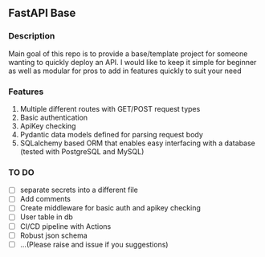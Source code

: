 ## FastAPI Base

### Description
Main goal of this repo is to provide a base/template project for someone wanting to quickly deploy an API. 
I would like to keep it simple for beginner as well as modular for pros to add in features quickly to suit your need

### Features
1. Multiple different routes with GET/POST request types
2. Basic authentication
3. ApiKey checking
4. Pydantic data models defined for parsing request body
5. SQLalchemy based ORM that enables easy interfacing with a database (tested with PostgreSQL and MySQL)

### TO DO
- [ ] separate secrets into a different file
- [ ] Add comments
- [ ] Create middleware for basic auth and apikey checking
- [ ] User table in db
- [ ] CI/CD pipeline with Actions
- [ ] Robust json schema
- [ ] ...(Please raise and issue if you suggestions)
